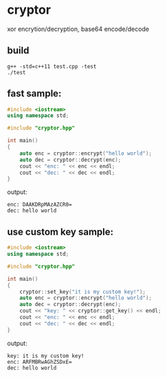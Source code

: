 # cryptor

xor encrytion/decryption, base64 encode/decode

## build

```
g++ -std=c++11 test.cpp -test
./test
```

## fast sample:

```cpp
#include <iostream>
using namespace std;

#include "cryptor.hpp"

int main()
{
    auto enc = cryptor::encrypt("hello world");
    auto dec = cryptor::decrypt(enc);
    cout << "enc: " << enc << endl;
    cout << "dec: " << dec << endl;
}
```

output:

```
enc: DAAKDRpMAzAZCR0=
dec: hello world
```

## use custom key sample:

```cpp
#include <iostream>
using namespace std;

#include "cryptor.hpp"

int main()
{
    cryptor::set_key("it is my custom key!");
    auto enc = cryptor::encrypt("hello world");
    auto dec = cryptor::decrypt(enc);
    cout << "key: " << cryptor::get_key() << endl;
    cout << "enc: " << enc << endl;
    cout << "dec: " << dec << endl;
}
```

output:

```
key: it is my custom key!
enc: ARFMBRwAGhZSDxE=
dec: hello world
```
